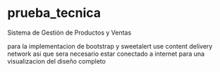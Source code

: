 # prueba_tecnica
Sistema de Gestión de Productos y Ventas

para la implementacion de bootstrap y sweetalert use content delivery network asi que sera necesario estar conectado a internet para una visualizacion del diseño completo 
